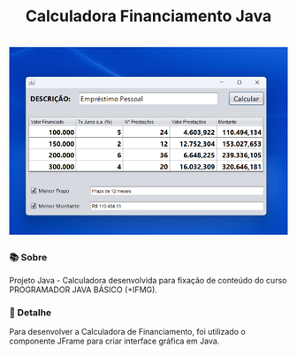 <h1 align="center">Calculadora Financiamento Java</h1>
<h1 align="center"><img src="Calculadora_Financiamento.png"></h1>



### 📚  Sobre
Projeto Java - Calculadora desenvolvida para fixação de conteúdo do curso PROGRAMADOR JAVA BÁSICO (+IFMG).

### 🎨  Detalhe
Para desenvolver a Calculadora de Financiamento, foi utilizado o componente JFrame para criar interface gráfica em Java.


